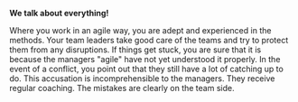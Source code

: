 **We talk about everything!**

Where you work in an agile way, you are adept and experienced in the methods. Your team leaders take good care of the teams and try to protect them from any disruptions.
If things get stuck, you are sure that it is because the managers &quot;agile&quot; have not yet understood it properly. In the event of a conflict, you point out that they still have a lot of catching up to do. This accusation is incomprehensible to the managers. They receive regular coaching. The mistakes are clearly on the team side.
